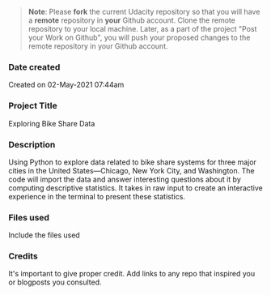 >**Note**: Please **fork** the current Udacity repository so that you will have a **remote** repository in **your** Github account. Clone the remote repository to your local machine. Later, as a part of the project "Post your Work on Github", you will push your proposed changes to the remote repository in your Github account.

### Date created
Created on 02-May-2021 07:44am

### Project Title
Exploring Bike Share Data

### Description
Using Python to explore data related to bike share systems for three major cities in the United States—Chicago, New York City, and Washington. The code will import the data and answer interesting questions about it by computing descriptive statistics. It takes in raw input to create an interactive experience in the terminal to present these statistics.

### Files used
Include the files used

### Credits
It's important to give proper credit. Add links to any repo that inspired you or blogposts you consulted.

